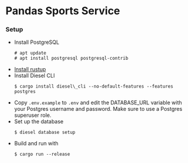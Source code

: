 # Pandas Sports Service

### Setup

- Install PostgreSQL
  ```
  # apt update
  # apt install postgresql postgresql-contrib
  ```
- [Install rustup](https://rustup.rs/)
- Install Diesel CLI
  ```
  $ cargo install diesel\_cli --no-default-features --features postgres
  ```
- Copy `.env.example` to `.env` and edit the DATABASE_URL variable with your
  Postgres username and password. Make sure to use a Postgres superuser role.
- Set up the database
  ```
  $ diesel database setup
  ```
- Build and run with
  ```
  $ cargo run --release
  ```
